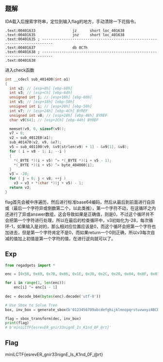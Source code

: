 ## 题解

IDA载入后搜索字符串，定位到输入flag的地方，手动清除一下花指令。
```text
.text:00401633                 jz      short loc_401638
.text:00401635                 jnz     short loc_401638
.text:00401635 ; ---------------------------------------------------------------------------
.text:00401637                 db 0C7h
.text:00401638 ; ---------------------------------------------------------------------------
.text:00401638
```

进入check函数
```c
int __cdecl sub_4014D0(int a1)
{
  int v2; // [esp+8h] [ebp-68h]
  int v3; // [esp+Ch] [ebp-64h]
  unsigned int j; // [esp+10h] [ebp-60h]
  int v5; // [esp+18h] [ebp-58h]
  unsigned int i; // [esp+20h] [ebp-50h]
  int v7; // [esp+24h] [ebp-4Ch] BYREF
  unsigned int v8; // [esp+28h] [ebp-48h] BYREF
  char v9[64]; // [esp+2Ch] [ebp-44h] BYREF

  memset(v9, 0, sizeof(v9));
  v7 = 0;
  v2 = sub_4012E0(a1);
  sub_401470(v2, v9, &v7);
  v5 = sub_401100(v9, &v9[strlen(v9) + 1] - &v9[1], &v8);
  for ( i = v8 - 1; i; --i )
  {
    *(_BYTE *)(i + v5) ^= *(_BYTE *)(i + v5 - 1);
    *(_BYTE *)(i + v5) ^= byte_404060[i];
  }
  v3 = -28;
  for ( j = 0; j < v8; ++j )
    v3 = v3 + *(char *)(j + v5) - 1;
  return v3;
}
```

flag首先会被中序遍历，然后进行标准base64编码，然后从最后到前面进行自异或（最后一个字符异或倒数第二个，以此类推），第一个字符不动，在这循环之内还进行了异或answer数组，这会导致如果是正确值，则是0，不过这个循环并不会把第一个字符进行处理，所以在最后的检查循环中，v3初始化为-28，每次循环-1，如果输入是对的，那么相对应位置应该是0，而这个循环会把第一个字符也加进去，但是第一个字符肯定不是0，而如果return一个0则正确，所以v3每次自减的值加上初值是第一个字符的值，在进行逆向就可以了。

## Exp

```python
from regadgets import *

enc = [0x58, 0x69, 0x7B, 0x06, 0x1E, 0x38, 0x2C, 0x20, 0x04, 0x0F, 0x01, 0x07, 0x31, 0x6B, 0x08, 0x0E, 0x7A, 0x0A, 0x72, 0x72, 0x26, 0x37, 0x6F, 0x49, 0x21, 0x16, 0x11, 0x2F, 0x1A, 0x0D, 0x3C, 0x1F, 0x2B, 0x32, 0x1A, 0x34, 0x37, 0x7F, 0x03, 0x44, 0x16, 0x0E, 0x01, 0x28, 0x1E, 0x68, 0x64, 0x23, 0x17, 0x09, 0x3D, 0x64, 0x6A, 0x69, 0x63, 0x18, 0x18, 0x0A, 0x15, 0x70]

for i in range(1, len(enc)):
    enc[i] ^= enc[i - 1]
    
dec = decode_b64(bytes(enc).decode('utf-8'))

# Use Sbox to Solve Tree
box, inv_box = generate_sbox(b'0123456789abcdefghijklmnopqrstuvwxyzABCDEFGH', b'vfw7xgy3zhA8BiC1DjE9FkG4Hlam0nbo5pcq2rds6teu')

flag = sbox_transform(dec, inv_box)
print(flag)
# b'miniLCTF{esrevER_gnir33nignE_Is_K1nd_0F_@rt}'
```

## Flag
miniLCTF{esrevER_gnir33nignE_Is_K1nd_0F_@rt}